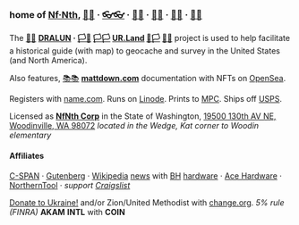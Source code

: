 
### home of [Nf·Nth](https://github.com/nfnth), [🙂🙂](https://xn--938ha.ws) · [👓👓](http://xn--4p8ha.ws) · [🧤🧤](http://xn--uv9ha.ws) · [👖👖](http://xn--7p8ha.ws) · [🧦🧦](http://xn--wv9ha.ws) · [👟👟](http://xn--hq8ha.ws)

The [🌳🌳](https://xn--wh8ha.ws) **[DRALUN](https://dralun.com) · [🏳🏴](https://xn--en8hc.ws) [🏳🏳](https://xn--en8ha.ws) [UR.Land](https://ur.land) [🏴🏳](https://xn--en8hb.ws) [🏴🏴](https://xn--fn8ha.ws)** project is used to help facilitate a historical guide (with map) to geocache and survey in the United States (and North America).

Also features, [📚📚](https://xn--zt8ha.ws) **[mattdown.com](https://mattdown.com)** documentation with NFTs on [OpenSea](https://opensea.io/nfnth).

Registers with [name.com](https://www.name.com). Runs on [Linode](https://cloud.linode.com). Prints to [MPC](https://www.makeplayingcards.com). Ships off [USPS](https://www.usps.com/business/web-tools-apis/documentation-updates.htm).

Licensed as [**NfNth Corp**](https://secure.dor.wa.gov/) in the State of Washington, [19500 130th AV NE, Woodinville, WA 98072](https://blue.kingcounty.com/Assessor/eRealProperty/Dashboard.aspx?ParcelNbr=1428900123) *located in the Wedge, Kat corner to Woodin elementary*

#### Affiliates

[C-SPAN](https://www.c-span.org) · [Gutenberg](http://www.gutenberg.org) · [Wikipedia](https://www.wikipedia.org/wiki/Special:Random) [news](https://wikipedia.org/wiki/Main_Page) with [BH]() [hardware](https://www.made-in-china.com/products-search/hot-china-products/Intel_Tablet.html) · [Ace Hardware]() · [NorthernTool](https://www.northerntool.com/) ·  *support [Craigslist](https://craigslist.com)*

[Donate to Ukraine!](https://engine.presearch.org/search?q=donate+to+ukraine) and/or Zion/United Methodist with [change.org](https://www.change.org/). *5% rule (FINRA)* **AKAM** **INTL** with **COIN**

